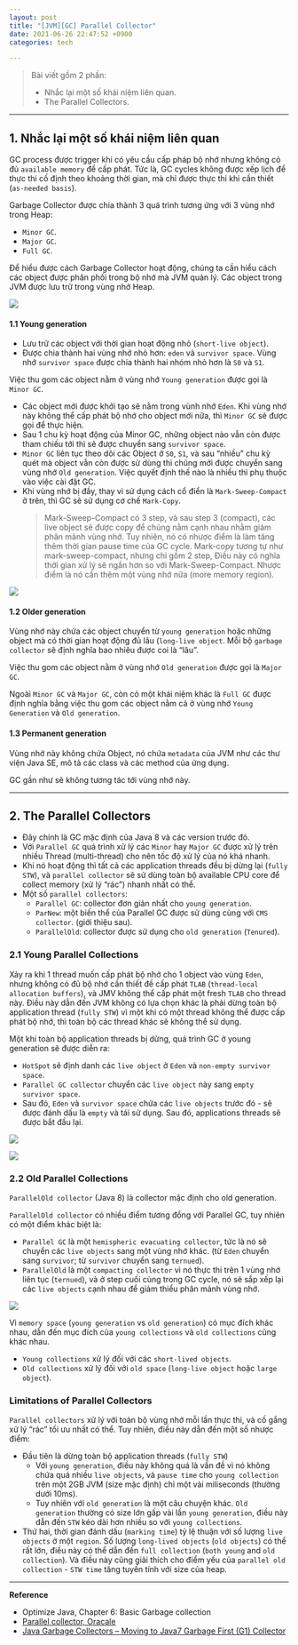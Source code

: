 ```yaml
---
layout: post
title: "[JVM][GC] Parallel Collector"
date: 2021-06-26 22:47:52 +0900
categories: tech

---
```

>Bài viết gồm 2 phần:
>- Nhắc lại một số khái niệm liên quan.
>- The Parallel Collectors.

---
## 1. Nhắc lại một số khái niệm liên quan

GC process được trigger khi có yêu cầu cấp pháp bộ nhớ nhưng không có đủ `available memory` để cấp phát. Tức là, GC cycles không được xếp lịch để thực thi cố định theo khoảng thời gian, mà chỉ được thực thi khi cần thiết (`as-needed basis`).

Garbage Collector được chia thành 3 quá trình tương ứng với 3 vùng nhớ trong Heap:
- `Minor GC`.
- `Major GC`.
- `Full GC`.

Để hiểu được cách Garbage Collector hoạt động, chúng ta cần hiểu cách các object được phân phối trong bộ nhớ mà JVM quản lý. Các object trong JVM được lưu trữ trong vùng nhớ Heap.

![](../assets/jmv-memory-heap-layout.png)

#### 1.1 Young generation
- Lưu trữ các object với thời gian hoạt động nhỏ (`short-live object`).
- Được chia thành hai vùng nhớ nhỏ hơn: `eden` và `survivor space`. Vùng nhớ `survivor space` được chia thành hai nhóm nhỏ hơn là `S0` và `S1`.

Việc thu gom các object nằm ở vùng nhớ `Young generation` được gọi là `Minor GC`. 
- Các object mới được khởi tạo sẽ nằm trong vùnh nhớ `Eden`. Khi vùng nhớ này không thể cấp phát bộ nhớ cho object mới nữa, thì `Minor GC` sẽ được gọi để thực hiện.
- Sau 1 chu kỳ hoạt động của Minor GC, những object nào vẫn còn được tham chiếu tới thì sẽ được chuyển sang `survivor space`. 
- `Minor GC` liên tục theo dõi các Object ở `S0`, `S1`, và sau “nhiều” chu kỳ quét mà object vẫn còn được sử dùng thì chúng mới được chuyển sang vùng nhớ `Old generation`. Việc quyết định thế nào là nhiều thì phụ thuộc vào việc cài đặt GC.
- Khi vùng nhớ bị đầy, thay vì sử dụng cách cổ điển là `Mark-Sweep-Compact` ở trên, thì GC sẽ sử dụng cơ chế `Mark-Copy`.
    > Mark-Sweep-Compact có 3 step, và sau step 3 (compact), các live object sẽ được copy để chúng nằm cạnh nhau nhằm giảm phân mảnh vùng nhớ. Tuy nhiên, nó có nhược điểm là làm tăng thêm thời gian pause time của GC cycle. 
    Mark-copy tương tự như mark-sweep-compact, nhưng chỉ gồm 2 step, Điều này có nghĩa thời gian xử lý sẽ ngắn hơn so với Mark-Sweep-Compact. Nhược điểm là nó cần thêm một vùng nhớ nữa (more memory region).

![](../assets/mark-sweep-compact.png)

#### 1.2 Older generation

Vùng nhớ này chứa các object chuyển từ `young generation` hoặc những object mà có thời gian hoạt động đủ lâu (`long-live object`. Mỗi bộ `garbage collector` sẽ định nghĩa bao nhiêu được coi là “lâu”.

Việc thu gom các object nằm ở vùng nhớ `Old generation` được gọi là `Major GC`. 

Ngoài `Minor GC` và `Major GC`, còn có một khái niệm khác là `Full GC` được định nghĩa bằng việc thu gom các object nằm cả ở vùng nhớ `Young Generation` và `Old generation`.

#### 1.3 Permanent generation

Vùng nhớ này không chứa Object, nó chứa `metadata` của JVM như các thư viện Java SE, mô tả các class và các method của ứng dụng. 

GC gần như sẽ không tương tác tới vùng nhớ này.

---
## 2. The Parallel Collectors
- Đây chính là GC mặc định của Java 8 và các version trước đó.
- Với `Parallel GC` quá trình xử lý các `Minor` hay `Major GC` được xử lý trên nhiều Thread (multi-thread) cho nên tốc độ xử lý của nó khá nhanh.
- Khi nó hoạt động thì tất cả các application threads đều bị dừng lại (`fully STW`), và `parallel collector` sẽ sử dùng toàn bộ available CPU core để collect memory (xử lý “rác”) nhanh nhất có thể. 
- Một số `parallel collectors`:
    - `Parallel GC`: collector đơn giản nhất cho `young generation`.
    - `ParNew`: một biến thể của Parallel GC được sử dùng cùng với `CMS collector`. (giới thiệu sau).
    - `ParallelOld`: collector được sử dụng cho `old generation` (`Tenured`). 

### 2.1 Young Parallel Collections
Xảy ra khi 1 thread muốn cấp phát bộ nhớ cho 1 object vào vùng `Eden`, nhưng không có đủ bộ nhớ cần thiết đề cấp phát `TLAB` (`thread-local allocation buffers`), và JMV không thể cấp phát một fresh `TLAB` cho thread này. Điều này dẫn đến JVM không có lựa chọn khác là phải dừng toàn bộ application thread (`fully STW`) vì một khi có một thread không thể được cấp phát bộ nhớ, thì toàn bộ các thread khác sẽ không thể sử dụng. 

Một khi toàn bộ application threads bị dừng, quá trình GC ở young generation sẽ được diễn ra:
- `HotSpot` sẽ định danh các `live object` ở `Eden` và `non-empty survivor space`.
- `Parallel GC collector` chuyển các `live object` này sang `empty survivor space`.
- Sau đó, `Eden` và `survivor space` chứa các `live objects` trước đó - sẽ được đánh dấu là `empty` và tái sử dụng. Sau đó, applications threads sẽ được bắt đầu lại. 

![](../assets/young-parallel-collection-1.png)

![](../assets/young-parallel-collection-2.png)

### 2.2 Old Parallel Collections

`ParallelOld collector` (Java 8) là collector mặc định cho old generation.

`ParallelOld collector` có nhiều điểm tương đồng với Parallel GC, tuy nhiên có một điểm khác biệt là:
- `Parallel GC` là một `hemispheric evacuating collector`, tức là nó sẽ chuyển các `live objects` sang một vùng nhớ khác. (từ `Eden` chuyển sang `survivor`; từ `survivor` chuyển sang `ternued`).
- `ParallelOld` là một `compacting collector` vì nó thực thi trên 1 vùng nhớ liên tục (`ternued`), và ở step cuối cùng trong GC cycle, nó sẽ sắp xếp lại các `live objects` cạnh nhau để giảm thiểu phân mảnh vùng nhớ.  

![](../assets/old-parallel-collection.png)

Vì `memory space` (`young generation` vs `old generation`) có mục đích khác nhau, dẫn đến mục đích của `young collections` và `old collections` cũng khác nhau.
- `Young collections` xử lý đối với các `short-lived objects`.
- `Old collections` xử lý đối với `old space` (`long-live object` hoặc `large object`). 

### Limitations of Parallel Collectors
`Parallel collectors` xử lý với toàn bộ vùng nhớ mỗi lần thực thi, và cố gắng xử lý “rác” tối ưu nhất có thể. Tuy nhiên, điều này dẫn đến một số nhược điểm:
- Đầu tiên là dừng toàn bộ application threads (`fully STW`)
    - Với `young generation`, điều này không quá là vấn đề vì nó không chứa quá nhiều `live objects`, và `pause time` cho `young collection` trên một 2GB JVM (size mặc định) chỉ một vài miliseconds (thường dưới 10ms).
    - Tuy nhiên với `old generation` là một câu chuyện khác. `Old generation` thường có size lớn gấp vài lần `young generation`, điều này dẫn đến `STW` kéo dài hơn nhiều so với `young collections`.
- Thứ hai, thời gian đánh dấu (`marking time`) tỷ lệ thuận với số lượng  `live objects` ở một `region`. Số lượng `long-lived objects` (`old objects`) có thể rất lớn, điều này có thể dẫn đến `full collection` (`both young` and `old collection`). Và điều này cũng giải thích cho điểm yếu của `parallel old collection` - `STW time` tăng tuyến tính với size của heap. 


---

**Reference**
- Optimize Java, Chapter 6: Basic Garbage collection
- [Parallel collector, Oracale](https://docs.oracle.com/javase/8/docs/technotes/guides/vm/gctuning/parallel.html)
- [Java Garbage Collectors – Moving to Java7 Garbage First (G1) Collector](https://www.slideshare.net/GurpreetSachdeva2/java-garbage-collectors-moving-to-java7-garbage-first-g1-collector)